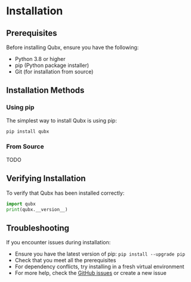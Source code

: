 # Installation

<!-- 
This page should include:
- Prerequisites (Python version, OS compatibility)
- Installation methods (pip, from source)
- Environment setup (virtual environments)
- Verification of installation
- Troubleshooting common installation issues
-->

## Prerequisites

Before installing Qubx, ensure you have the following:

- Python 3.8 or higher
- pip (Python package installer)
- Git (for installation from source)

## Installation Methods

### Using pip

The simplest way to install Qubx is using pip:

```bash
pip install qubx
```

### From Source

TODO

## Verifying Installation

To verify that Qubx has been installed correctly:

```python
import qubx
print(qubx.__version__)
```

## Troubleshooting

If you encounter issues during installation:

- Ensure you have the latest version of pip: `pip install --upgrade pip`
- Check that you meet all the prerequisites
- For dependency conflicts, try installing in a fresh virtual environment
- For more help, check the [GitHub issues](https://github.com/xLydianSoftware/Qubx/issues) or create a new issue 